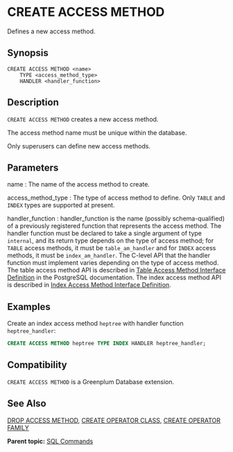 # CREATE ACCESS METHOD

Defines a new access method.

## Synopsis 

``` {#sql_command_synopsis}
CREATE ACCESS METHOD <name>
    TYPE <access_method_type>
    HANDLER <handler_function>
```

## Description 

`CREATE ACCESS METHOD` creates a new access method.

The access method name must be unique within the database.

Only superusers can define new access methods.


## Parameters 

name
:   The name of the access method to create.

access\_method\_type
:   The type of access method to define. Only `TABLE` and `INDEX` types are supported at present.

handler\_function
:   handler\_function is the name \(possibly schema-qualified\) of a previously registered function that represents the access method. The handler function must be declared to take a single argument of type `internal`, and its return type depends on the type of access method; for `TABLE` access methods, it must be `table_am_handler` and for `INDEX` access methods, it must be `index_am_handler`. The C-level API that the handler function must implement varies depending on the type of access method. The table access method API is described in [Table Access Method Interface Definition](https://www.postgresql.org/docs/12/tableam.html) in the PostgreSQL documentation. The index access method API is described in [Index Access Method Interface Definition](https://www.postgresql.org/docs/12/indexam.html).

## Examples 

Create an index access method `heptree` with handler function `heptree_handler`:

``` sql
CREATE ACCESS METHOD heptree TYPE INDEX HANDLER heptree_handler;
```

## Compatibility 

`CREATE ACCESS METHOD` is a Greenplum Database extension.

## See Also 

[DROP ACCESS METHOD](DROP_ACCESS_METHOD.html), [CREATE OPERATOR CLASS](CREATE_OPERATOR_CLASS.html), [CREATE OPERATOR FAMILY](CREATE_OPERATOR_FAMILY.html)

**Parent topic:** [SQL Commands](../sql_commands/sql_ref.html)

